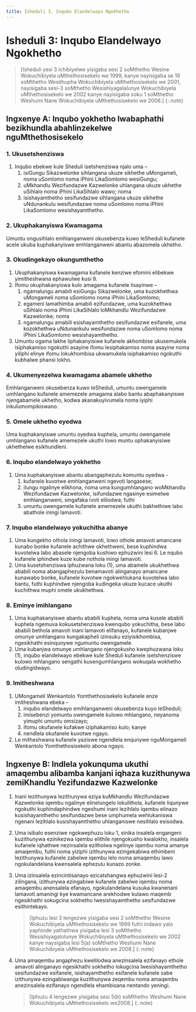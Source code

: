 ```yaml
---
title: Isheduli 3. Inqubo Elandelwayo Ngokhetho
---
```


# Isheduli 3: Inqubo Elandelwayo Ngokhetho

> [Isheduli yesi 3 ichibiyelwe yisigaba sesi 2 soMthetho Wesine
> Wokuchibiyela uMthethosisekelo we 1999, kanye nayisigaba se 19
> soMthetho Wesithupha Wokuchibiyela uMthethosisekelo we 2001,
> nayisigaba sesi-3 soMthetho Wesishiyagalalunye Wokuchibiyela
> uMthethosisekelo we 2002 kanye nayisigaba soku 1 soMthetho Weshumi
> Nane Wokuchibiyela uMthethosisekelo we 2008.]
{:.note}

## Ingxenye A: Inqubo yokhetho lwabaphathi bezikhundla abahlinzekelwe nguMthethosisekelo

### 1. Ukusetshenziswa

1.	Inqubo ebekwe kule Sheduli isetshenziswa njalo uma –
    1.  isiGungu Sikazwelonke sihlangana ukuze sikhethe uMongameli, noma uSomlomo noma iPhini LikaSomlomo wesiGungu;
    1.  uMkhandlu Wezifundazwe Kazwelonke uhlangana ukuze ukhethe uSihlalo noma iPhini LikaSihlalo wawo; noma
    1.  isishayamthetho sesifundazwe sihlangana ukuze sikhethe uNdunankulu wesifundazwe noma uSomlomo noma iPhini LikaSomlomo wesishayamthetho.

### 2. Ukuphakanyiswa Kwamagama

Umuntu ongusihlalo emhlanganweni okusebenza kuwo leSheduli kufanele acele ukuba kuphakanyiswe emhlanganweni abantu abazomela ukhetho.

### 3. Okudingekayo okungumthetho

1.	Ukuphakanyiswa kwamagama kufanele kenziwe efomini elibekwe
    yimitheshwana ephawulwe kusi 9.
2.	Ifomu okuphakanyiswa kulo amagama kufanele lisayinwe –
	1.	ngamalungu amabili esiGungu Sikazwelonke, uma kuzokhethwa uMongameli noma uSomlomo noma iPhini LikaSomlomo;
	1.	egameni lamathimba amabili ezifundazwe, uma kuzokhethwa uSihlalo
    noma iPhini LikaSihlalo loMkhandlu Wezifundazwe Kazwelonke; noma
	1.	ngamalungu amabili esishayamthetho sesifundazwe esifanele, uma
    kozokhethwa uNdunankulu wesifundazwe noma uSomlomo noma iPhini
    LikaSomlomo wesishayamthetho.
3.	Umuntu ogama lakhe liphakanyisiwe kufanele akhombise ukusemukela
    isiphakamiso ngokuthi asayine ifomu lesiphakamiso noma asayine noma
    yiliphi elinye ifomu lokukhombisa ukwamukela isiphakamiso ngokuthi
    kubhalwe phansi lokho.

### 4. Ukumenyezelwa kwamagama abamele ukhetho

Emhlanganweni okusebenza kuwo leSheduli, umuntu owengamele
    umhlangano kufanele amemezele amagama alabo bantu abaphakanyiswe
    njengabamele ukhetho, kodwa akanakuyivumela noma
    iyiphi inkulumompikiswano.

### 5. Omele ukhetho eyedwa

Uma kuphakanyiswe umuntu oyedwa kuphela, umuntu owengamele
    umhlangano kufanele amemezele ukuthi lowo muntu ophakanyisiwe
    ukhethelwe esikhundleni.

### 6. Inqubo elandelwayo yokhetho

1.	Uma kuphakanyiswe abantu abangaphezulu komuntu oyedwa -
	1.	kufanele kuvotwe emhlanganweni ngevoti langasese;
	1.	ilungu ngalinye elikhona, noma uma kungumhlangano woMkhandlu
        Wezifundazwe Kazwelonke, isifundazwe ngasinye esimelwe
        emhlanganweni, singafaka ivoti elilodwa; futhi
	1.	umuntu owengamele kufanele amemezele ukuthi bakhethiwe labo
        abathole iningi lamavoti.

### 7. Inqubo elandelwayo yokuchitha abanye

1.	Uma kungekho othola iningi lamavoti, lowo othole amavoti amancane
    kunabo bonke kufanele achithwe okhethweni, bese kuphindwa kuvotelwa labo
    abasele njengoba kushiwo ephuzwini lesi 6. Le nqubo kufanele iphindwe kuze kube nothola iningi lamavoti.
2.	Uma kusetshenziswa iphuzwana loku (1), uma abamele ukukhethwa ababili noma abangaphezulu benamavoti alinganayo amancane kunawabo bonke, kufanele kuvotwe ngokwehlukana kuvotelwa labo bantu, futhi kuphindwe njengoba kudingeka ukuze kucace ukuthi kuchithwa muphi omele ukukhethwa.

### 8. Eminye imihlangano

1.	Uma kuphakanyiswe abantu ababili kuphela, noma uma kusele ababili
    kuphela ngemuva kokusetshenziswa kwenqubo yokuchitha, bese labo ababili
    bethola amavoti inani lamavoti elifanayo, kufanele kubanjwe omunye
    umhlangano kungakapheli izinsuku eziyisikhombisa, ngesikhathi esinqunywe
    ngumuntu owengamele.
2.	Uma kubanjwa omunye umhlangano njengokusho kwephuzwana loku (1), inqubo elandelwayo ebekwe kule Sheduli kufanele isetshenziswe kulowo mhlangano sengathi kusengumhlangano wokuqala wokhetho oludingidwayo.

### 9. Imitheshwana

1.	UMongameli Wenkantolo Yomthethosisekelo kufanele enze imitheshwana
    ebeka –
	1.	inqubo elandelwayo emihlanganweni okusebenza kuyo leSheduli;
	1.	imisebenzi yomuntu owengamele kulowo mhlangano, neyanoma yimuphi
        umuntu omsizayo;
	1.	ifomu okufanele kufakwe iziphakamiso kulo; kanye
	1.	nendlela okufanele kuvotwe ngayo.
2.	Le mitheshwana kufanele yaziswe ngendlela enqunywe nguMongameli Wenkantolo Yomthethosisekelo abona ngayo.

## Ingxenye B: Indlela yokunquma ukuthi amaqembu alibamba kanjani iqhaza kuzithunywa zemiKhandlu Yezifundazwe Kazwelonke

1.	Inani lezithunywa lezithunywa eziya kuMkhandlu Wezifundazwe
    Kazwelonke iqembu ngalinye elinelungelo lokulithola, kufanele
    liqunywe ngokuthi kuphindaphindwe ngeshumi inani lezihlalo iqembu
    elinazo kusishayamthetho sesifundazwe bese umphumela wehlukaniswa
    ngenani lezihlalo kusishayamthetho uhlanganiswe nesihlalo esisodwa.
2.	Uma isibalo esenziwe ngokwephuzu loku 1, sinika insalela engangeni
    kuzithunywa ezinikezwa iqembu elithile njengokusho kwalokho,
    insalela kufanele iqhathwe nezinsalela ezitholwa ngelinye iqembu
    noma amanye amaqembu, futhi noma yiziphi izithunywa ezingekabiwa
    ethimbeni lezithunywa kufanele zabelwe iqembu lelo noma amaqembu
    lawo ngokulandelana kwensalela ephezulu kunazo zonke.
3.	Uma izinsalela ezincintisanayo ezicatshangwa ephuzwini lesi-2
    zilingana, izithunywa ezingabiwe kufanele zabelwe iqembu noma
    amaqembu anensalela efanayo, ngokulandelana kusuka kwanenani
    lamavoti amaningi kye kwamancane arekhodwe kulawo maqemb ngesikhathi
    sokugcina sokhetho lwesishayamthetho sesifundazwe esithintekayo.

	> [Iphuzu lesi 3 lengezwe yisigaba sesi 2 soMthetho Wesine Wokuchibiyela uMthethosisekelo we 1999 futhi indawo yalo yaphinde yathathwa yisigaba lesi 3 soMthetho Wesishiyagalolunye Wokuchibiyela uMthethosisekelo we 2002 kanye naysigaba lesi 5(a) soMthetho Weshumi Nane Wokuchibiyela uMthethosisekelo we 2008.]
	{:.note}

4.	Uma amaqembu angaphezu kwelilodwa anezinsalela ezifanayo ethole
    amavoti alinganayo ngesikhathi sokhetho lokugcina lwesishayamthetho
    sesifundazwe esifanele, isishayamthetho esifanele kufanele sabe
    izithunywa ezingabiwanga kuzithunywa zeqembu noma amaqembu
    anezinsalela ezifanayo ngendlela ehambisana nentando yeningi.

	> [Iphuzu 4 lengezwe yisigaba sesi 5(b) soMthetho Weshumi Nane Wokuchibiyela uMthethosisekelo we2008.]
	{:.note}
